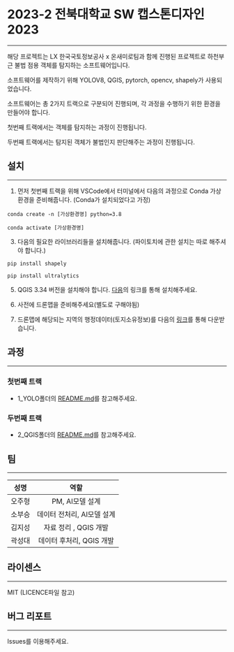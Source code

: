 # 2023-2 전북대학교 SW 캡스톤디자인 2023
---

해당 프로젝트는 LX 한국국토정보공사 x 온새미로팀과 함께 진행된 프로젝트로 하천부근 불법 점용 객체를 탐지하는 소프트웨어입니다.

소프트웨어를 제작하기 위해 YOLOV8, QGIS, pytorch, opencv, shapely가 사용되었습니다.

소프트웨어는 총 2가지 트랙으로 구분되어 진행되며, 각 과정을 수행하기 위한 환경을 만들어야 합니다.

첫번째 트랙에서는 객체를 탐지하는 과정이 진행됩니다.

두번째 트랙에서는 탐지된 객체가 불법인지 판단해주는 과정이 진행됩니다.


## 설치
---

1. 먼저 첫번째 트랙을 위해 VSCode에서 터미널에서 다음의 과정으로 Conda 가상환경을 준비해줍니다. (Conda가 설치되었다고 가정)

```"
conda create -n [가상환경명] python=3.8
```
```"
conda activate [가상환경명]
```
   
3. 다음의 필요한 라이브러리들을 설치해줍니다. (파이토치에 관한 설치는 따로 해주셔야 합니다.)

```"
pip install shapely
```
```"
pip install ultralytics
```
   
5. QGIS 3.34 버전을 설치해야 합니다. [다음](https://download.qgis.org/downloads/)의 링크를 통해 설치해주세요.
   
6. 사전에 드론맵을 준비해주세요(별도로 구해야됨)
   
7. 드론맵에 해당되는 지역의 행정데이터(토지소유정보)를 다음의 [링크](http://openapi.nsdi.go.kr/nsdi/index.do)를 통해 다운받습니다.
   

## 과정
---

### 첫번째 트랙
+ 1_YOLO폴더의 [README.md](https://github.com/tjdeo1102/JBNU_Capstone-2023/blob/main/1_YOLO/README.md)를 참고해주세요.
   

### 두번째 트랙
+ 2_QGIS폴더의 [README.md](https://github.com/tjdeo1102/JBNU_Capstone-2023/tree/main/2_QGIS)를 참고해주세요.

## 팀
---

|성명|역할|
|:---:|:---:|
| 오주형 |   PM, AI모델 설계    |
| 소부승 | 데이터 전처리, AI모델 설계 |
| 김지성 |  자료 정리 , QGIS 개발  |
| 곽성대 | 데이터 후처리, QGIS 개발 |

## 라이센스
---

MIT (LICENCE파일 참고)


## 버그 리포트
---

Issues를 이용해주세요.
